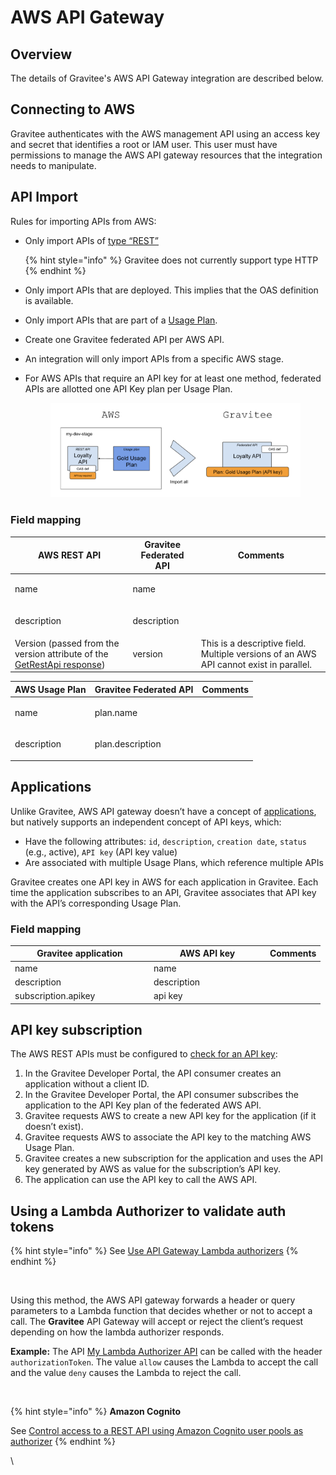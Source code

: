 # AWS API Gateway

## Overview

The details of Gravitee's AWS API Gateway integration are described below.&#x20;

## Connecting to AWS

Gravitee authenticates with the AWS management API using an access key and secret that identifies a root or IAM user. This user must have permissions to manage the AWS API gateway resources that the integration needs to manipulate.

## API Import

Rules for importing APIs from AWS:

*   Only import APIs of [type “REST”](https://docs.aws.amazon.com/apigateway/latest/developerguide/http-api-vs-rest.html)

    {% hint style="info" %}
    Gravitee does not currently support type HTTP
    {% endhint %}
* Only import APIs that are deployed. This implies that the OAS definition is available.
* Only import APIs that are part of a [Usage Plan](https://docs.aws.amazon.com/apigateway/latest/developerguide/api-gateway-api-usage-plans.html).
* Create one Gravitee federated API per AWS API.
* An integration will only import APIs from a specific AWS stage.
*   For AWS APIs that require an API key for at least one method, federated APIs are allotted one API Key plan per Usage Plan.&#x20;

    <figure><img src="../../../.gitbook/assets/aws api gateway federation.png" alt=""><figcaption></figcaption></figure>

### Field mapping

| AWS REST API                                                                                                                                     | Gravitee Federated API | Comments                                                                               |
| ------------------------------------------------------------------------------------------------------------------------------------------------ | ---------------------- | -------------------------------------------------------------------------------------- |
| name                                                                                                                                             | name                   | <p><br></p>                                                                            |
| description                                                                                                                                      | description            | <p><br></p>                                                                            |
| Version (passed from the version attribute of the [GetRestApi response](https://docs.aws.amazon.com/apigateway/latest/api/API\_GetRestApi.html)) | version                | This is a descriptive field. Multiple versions of an AWS API cannot exist in parallel. |

| AWS Usage Plan | Gravitee Federated API | Comments    |
| -------------- | ---------------------- | ----------- |
| name           | plan.name              | <p><br></p> |
| description    | plan.description       | <p><br></p> |

## Applications

Unlike Gravitee, AWS API gateway doesn’t have a concept of [applications](../../api-exposure-plans-applications-and-subscriptions/applications.md), but natively supports an independent concept of API keys, which:

* Have the following attributes: `id`, `description`, `creation date`, `status` (e.g., active), `API key` (API key value)
* Are associated with multiple Usage Plans, which reference multiple APIs

Gravitee creates one API key in AWS for each application in Gravitee. Each time the application subscribes to an API, Gravitee associates that API key with the API’s corresponding Usage Plan.&#x20;

### Field mapping

<table><thead><tr><th width="208">Gravitee application</th><th width="172">AWS API key</th><th>Comments</th></tr></thead><tbody><tr><td>name</td><td>name</td><td><br></td></tr><tr><td>description</td><td>description</td><td><br></td></tr><tr><td>subscription.apikey</td><td>api key</td><td><br></td></tr></tbody></table>

## API key subscription

The AWS REST APIs must be configured to [check for an API key](https://docs.aws.amazon.com/apigateway/latest/developerguide/api-gateway-setup-api-key-with-console.html):

1. In the Gravitee Developer Portal, the API consumer creates an application without a client ID.
2. In the Gravitee Developer Portal, the API consumer subscribes the application to the API Key plan of the federated AWS API.
3. Gravitee requests AWS to create a new API key for the application (if it doesn’t exist).
4. Gravitee requests AWS to associate the API key to the matching AWS Usage Plan.
5. Gravitee creates a new subscription for the application and uses the API key generated by AWS as value for the subscription’s API key.
6. The application can use the API key to call the AWS API.

## Using a Lambda Authorizer to validate auth tokens

{% hint style="info" %}
See [Use API Gateway Lambda authorizers](https://docs.aws.amazon.com/apigateway/latest/developerguide/apigateway-use-lambda-authorizer.html)
{% endhint %}

<figure><img src="https://lh7-eu.googleusercontent.com/NyYzwTkvYA7YuOpIV9FTCVZ-Y9LeypsGZ4z2Rk8Vh76qPqrf0s3gMvh-vmfbOStScMsDWZYseHA1eavvYJFh-m609KNocexsSasdt2XH4hyHWO_REDXyM0xT9t6R2naSxJJKHaEWoyprqdQtj3S2HZY" alt=""><figcaption></figcaption></figure>

Using this method, the AWS API gateway forwards a header or query parameters to a Lambda function that decides whether or not to accept a call. The **Gravitee** API Gateway will accept or reject the client’s request depending on how the lambda authorizer responds.&#x20;

**Example:** The API [My Lambda Authorizer API](https://eu-west-2.console.aws.amazon.com/apigateway/main/apis/437wmzcl19/resources?api=437wmzcl19\&experience=rest\&region=eu-west-2) can be called with the header `authorizationToken`. The value `allow` causes the Lambda to accept the call and the value `deny` causes the Lambda to reject the call.&#x20;

<figure><img src="https://lh7-eu.googleusercontent.com/8ytKdaRKGOxBo3B8gVi4kgDRJoVqG0Yadd18f0NkImKRkAA6UMnmZCFrJ5oePx1r0trqfBRPr84B4r7HJeoIiK77aE6X8GMJKxyHbo4LB_VR0pvX3HZckPsxlDP_GRAox-Cz4WGCnQ1hkOvHgRKB4uc" alt=""><figcaption></figcaption></figure>

{% hint style="info" %}
**Amazon Cognito**

See [Control access to a REST API using Amazon Cognito user pools as authorizer](https://docs.aws.amazon.com/apigateway/latest/developerguide/apigateway-integrate-with-cognito.html)
{% endhint %}

\
